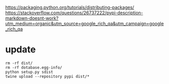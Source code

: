 
https://packaging.python.org/tutorials/distributing-packages/
https://stackoverflow.com/questions/26737222/pypi-description-markdown-doesnt-work?utm_medium=organic&utm_source=google_rich_qa&utm_campaign=google_rich_qa
# update
```
rm -rf dist/
rm -rf dotabase.egg-info/
python setup.py sdist
twine upload --repository pypi dist/*
```